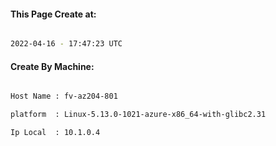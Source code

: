 
   
#### This Page Create at:

```bash

2022-04-16 - 17:47:23 UTC

```

#### Create By Machine:

```bash

Host Name : fv-az204-801

platform  : Linux-5.13.0-1021-azure-x86_64-with-glibc2.31

Ip Local  : 10.1.0.4

```

